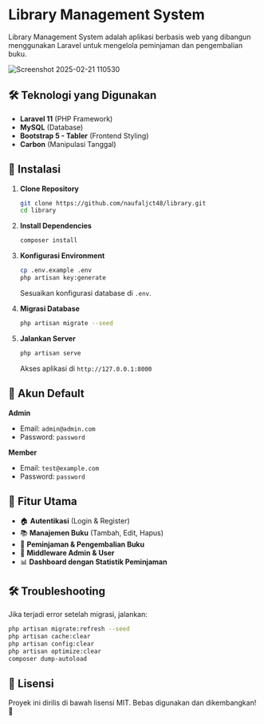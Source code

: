 # Library Management System

Library Management System adalah aplikasi berbasis web yang dibangun menggunakan Laravel untuk mengelola peminjaman dan pengembalian buku.

![Screenshot 2025-02-21 110530](https://github.com/user-attachments/assets/e182a3da-acae-466c-9e7c-a396982b9ea8)

## 🛠️ Teknologi yang Digunakan

-   **Laravel 11** (PHP Framework)
-   **MySQL** (Database)
-   **Bootstrap 5 - Tabler** (Frontend Styling)
-   **Carbon** (Manipulasi Tanggal)

## 🚀 Instalasi

1. **Clone Repository**
    ```sh
    git clone https://github.com/naufaljct48/library.git
    cd library
    ```
2. **Install Dependencies**
    ```sh
    composer install
    ```
3. **Konfigurasi Environment**

    ```sh
    cp .env.example .env
    php artisan key:generate
    ```

    Sesuaikan konfigurasi database di `.env`.

4. **Migrasi Database**

    ```sh
    php artisan migrate --seed
    ```

5. **Jalankan Server**
    ```sh
    php artisan serve
    ```
    Akses aplikasi di `http://127.0.0.1:8000`

## 🔑 Akun Default

**Admin**

-   Email: `admin@admin.com`
-   Password: `password`

**Member**

-   Email: `test@example.com`
-   Password: `password`

## 📌 Fitur Utama

-   🏠 **Autentikasi** (Login & Register)
-   📚 **Manajemen Buku** (Tambah, Edit, Hapus)
-   🔄 **Peminjaman & Pengembalian Buku**
-   🛑 **Middleware Admin & User**
-   📊 **Dashboard dengan Statistik Peminjaman**

## 🛠️ Troubleshooting

Jika terjadi error setelah migrasi, jalankan:

```sh
php artisan migrate:refresh --seed
php artisan cache:clear
php artisan config:clear
php artisan optimize:clear
composer dump-autoload
```

## 📜 Lisensi

Proyek ini dirilis di bawah lisensi MIT. Bebas digunakan dan dikembangkan! 🎉
